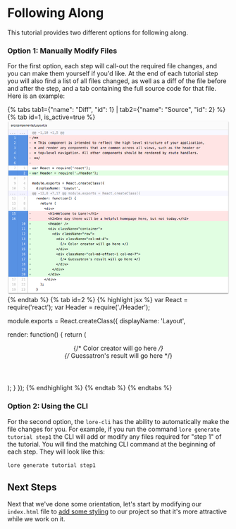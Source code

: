 # Following Along

This tutorial provides two different options for following along. 

### Option 1: Manually Modify Files

For the first option, each step will call-out the required file changes, and you can make them yourself if you'd like.
At the end of each tutorial step you will also find a list of all files changed, as well as a diff of the file before 
and after the step, and a tab containing the full source code for that file. Here is an example:

{% tabs tab1={"name": "Diff", "id": 1} | tab2={"name": "Source", "id": 2} %}
{% tab id=1, is_active=true %}
![New Lore App](/assets/images/tutorial/step2-diff-layout.png)
{% endtab %}
{% tab id=2 %}
{% highlight jsx %}
var React = require('react');
var Header = require('./Header');

module.exports = React.createClass({
  displayName: 'Layout',

  render: function() {
    return (
      <div>
        <Header />
        <div className="container">
          <div className="row">
            <div className="col-md-4">
              {/* Color creator will go here */}
            </div>
            <div className="col-md-offset-1 col-md-7">
              {/* Guessatron's result will go here */}
            </div>
          </div>
        </div>
      </div>
    );
  }
});
{% endhighlight %}
{% endtab %}
{% endtabs %}

### Option 2: Using the CLI

For the second option, the `lore-cli` has the ability to automatically make the file changes for you.  For example, 
if you run the command `lore generate tutorial step1` the CLI will add or modify any files required for "step 1" of the
tutorial. You will find the matching CLI command at the beginning of each step. They will look like this:

```sh
lore generate tutorial step1
```

## Next Steps

Next that we've done some orientation, let's start by modifying our `index.html` file to [add some styling](../step-1/)
to our project so that it's more attractive while we work on it.
